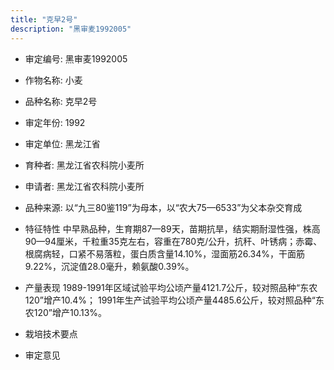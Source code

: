 ```yaml
---
title: "克早2号"
description: "黑审麦1992005"
---
```

* 审定编号:  黑审麦1992005

*  作物名称:  小麦

*  品种名称:  克早2号

*  审定年份:  1992

*  审定单位:  黑龙江省

* 育种者:  黑龙江省农科院小麦所

*  申请者:  黑龙江省农科院小麦所

*  品种来源:  以“九三80鉴119”为母本，以“农大75—6533”为父本杂交育成

*  特征特性
中早熟品种，生育期87—89天，苗期抗旱，结实期耐湿性强，株高90—94厘米，千粒重35克左右，容重在780克/公升，抗秆、叶锈病；赤霉、根腐病轻，口紧不易落粒，蛋白质含量14.10%，湿面筋26.34%，干面筋9.22%，沉淀值28.0毫升，赖氨酸0.39%。

*  产量表现
1989-1991年区域试验平均公顷产量4121.7公斤，较对照品种“东农120”增产10.4%； 1991年生产试验平均公顷产量4485.6公斤，较对照品种“东农120”增产10.13%。

*  栽培技术要点


*  审定意见


